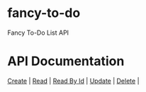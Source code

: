 # fancy-to-do
Fancy To-Do List API

# API Documentation
[Create](server/rest_api_documentations/todos/create.txt) |
[Read](server/rest_api_documentations/todos/read.txt) |
[Read By Id](server/rest_api_documentations/todos/readById.txt) |
[Update](server/rest_api_documentations/todos/update.txt) |
[Delete](server/rest_api_documentations/todos/delete.txt) |


